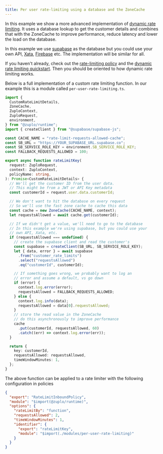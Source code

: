 ```yaml
---
title: Per user rate-limiting using a database and the ZoneCache
---
```


In this example we show a more advanced implementation of
[dynamic rate limiting](../articles/per-user-rate-limits-using-db.md). It uses a
database lookup to get the customer details and combines that with the ZoneCache
to improve performance, reduce latency and lower the load on the database.

In this example we use [supabase](https://supabase.com) as the database but you
could use your own API, [Xata](https://xata.io),
[Firebase](https://firebase.com) etc. The implementation will be similar for
all.

If you haven't already, check out the
[rate-limiting policy](../policies/rate-limit-inbound.md) and the
[dynamic rate limiting quickstart](../articles/per-user-rate-limits-using-db.md).
Then you should be oriented to how dynamic rate limiting works.

Below is a full implementation of a custom rate limiting function. In our
example this is a module called `per-user-rate-limiting.ts`.

```ts
import {
  CustomRateLimitDetails,
  ZoneCache,
  ZuploContext,
  ZuploRequest,
  environment,
} from "@zuplo/runtime";
import { createClient } from "@supabase/supabase-js";

const CACHE_NAME = "rate-limit-requests-allowed-cache";
const SB_URL = "https://YOUR_SUPABASE_URL.supabase.co";
const SB_SERVICE_ROLE_KEY = environment.SB_SERVICE_ROLE_KEY;
const FALLBACK_REQUESTS_ALLOWED = 100;

export async function rateLimitKey(
  request: ZuploRequest,
  context: ZuploContext,
  policyName: string,
): Promise<CustomRateLimitDetails> {
  // We'll get the customer ID from the user data.
  // This might be from a JWT or API Key metadata
  const customerId = request.user.data.customerId;

  // We don't want to hit the database on every request
  // So we'll use the fast zone cache to cache this data
  const cache = new ZoneCache(CACHE_NAME, context);
  let requestsAllowed = await cache.get(customerId);

  // If we didn't get a value, we'll need to go to the database
  // In this example we're using supabase, but you could use your
  // own API, Xata, etc.
  if (requestsAllowed === undefined) {
    // create the supabase client and read the customer's
    const supabase = createClient(SB_URL, SB_SERVICE_ROLE_KEY);
    let { data, error } = await supabase
      .from("customer_rate_limits")
      .select("requestsAllowed")
      .eq("customerId", customerId);

    // If something goes wrong, we probably want to log an
    // error and assume a default, vs go down
    if (error) {
      context.log.error(error);
      requestsAllowed = FALLBACK_REQUESTS_ALLOWED;
    } else {
      context.log.info(data);
      requestsAllowed = data[0].requestsAllowed;
    }
    // store the read value in the ZoneCache
    // do this asynchronously to improve performance
    cache
      .put(customerId, requestsAllowed, 60)
      .catch((err) => context.log.error(err));
  }

  return {
    key: customerId,
    requestsAllowed: requestsAllowed,
    timeWindowMinutes: 1,
  };
}
```

The above function can be applied to a rate limiter with the following
configuration in policies

```json
{
  "export": "RateLimitInboundPolicy",
  "module": "$import(@zuplo/runtime)",
  "options": {
    "rateLimitBy": "function",
    "requestsAllowed": 2,
    "timeWindowMinutes": 1,
    "identifier": {
      "export": "rateLimitKey",
      "module": "$import(./modules/per-user-rate-limiting)"
    }
  }
}
```
